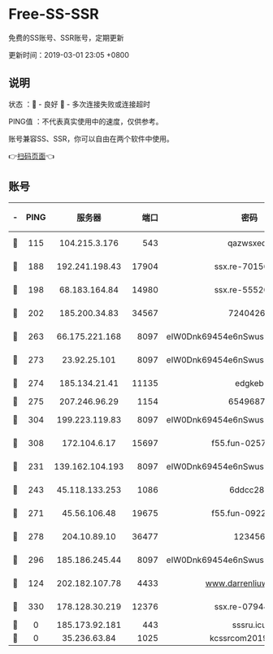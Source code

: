 # Free-SS-SSR

免费的SS账号、SSR账号，定期更新

更新时间：2019-03-01 23:05 +0800

## 说明

状态     ：🙂 - 良好 🙁 - 多次连接失败或连接超时

PING值   ：不代表真实使用中的速度，仅供参考。

账号兼容SS、SSR，你可以自由在两个软件中使用。

👉[扫码页面](https://liesauer.github.io/free-ss-ssr.github.io/)👈

## 账号

|-|PING|服务器|端口|密码|加密方式|区域|
|:----:|:----:|:-----:|-----:|:----:|:----:|:----:|
|🙂|115|104.215.3.176|543|qazwsxedc|aes-256-gcm|JP|
|🙂|188|192.241.198.43|17904|ssx.re-70156249|aes-256-cfb|US|
|🙂|198|68.183.164.84|14980|ssx.re-55520549|aes-256-cfb|US|
|🙂|202|185.200.34.83|34567|72404265|aes-256-cfb|US|
|🙂|263|66.175.221.168|8097|eIW0Dnk69454e6nSwuspv9DmS201tQ0D|aes-256-cfb|US|
|🙂|273|23.92.25.101|8097|eIW0Dnk69454e6nSwuspv9DmS201tQ0D|aes-256-cfb|US|
|🙂|274|185.134.21.41|11135|edgkeb|aes-256-cfb|GB|
|🙂|275|207.246.96.29|1154|65496879|chacha20|US|
|🙂|304|199.223.119.83|8097|eIW0Dnk69454e6nSwuspv9DmS201tQ0D|aes-256-cfb|US|
|🙂|308|172.104.6.17|15697|f55.fun-02577821|aes-256-cfb|US|
|🙂|231|139.162.104.193|8097|eIW0Dnk69454e6nSwuspv9DmS201tQ0D|aes-256-cfb|JP|
|🙂|243|45.118.133.253|1086|6ddcc286|aes-256-cfb|SG|
|🙂|271|45.56.106.48|19675|f55.fun-09223819|aes-256-cfb|US|
|🙂|278|204.10.89.10|36477|123456|aes-256-cfb|US|
|🙂|296|185.186.245.44|8097|eIW0Dnk69454e6nSwuspv9DmS201tQ0D|aes-256-cfb|NL|
|🙁|124|202.182.107.78|4433|www.darrenliuwei.com|aes-256-cfb|JP|
|🙁|330|178.128.30.219|12376|ssx.re-07944813|aes-256-cfb|SG|
|🙁|0|185.173.92.181|443|sssru.icu|rc4-md5|RU|
|🙁|0|35.236.63.84|1025|kcssrcom20190301|rc4-md5|US|
